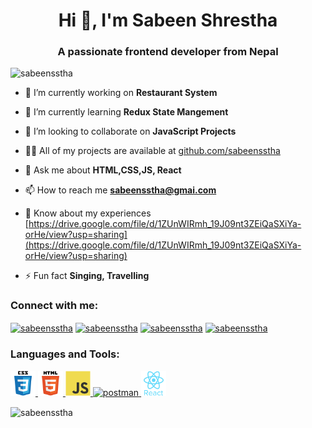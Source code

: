<h1 align="center">Hi 👋, I'm Sabeen Shrestha</h1>
<h3 align="center">A passionate frontend developer from Nepal</h3>

<p align="left"> <img src="https://komarev.com/ghpvc/?username=sabeensstha&label=Profile%20views&color=0e75b6&style=flat" alt="sabeensstha" /> </p>

- 🔭 I’m currently working on **Restaurant System**

- 🌱 I’m currently learning **Redux State Mangement**

- 👯 I’m looking to collaborate on **JavaScript Projects**

- 👨‍💻 All of my projects are available at [github.com/sabeensstha](github.com/sabeensstha)

- 💬 Ask me about **HTML,CSS,JS, React**

- 📫 How to reach me **sabeensstha@gmai.com**

- 📄 Know about my experiences [https://drive.google.com/file/d/1ZUnWIRmh_19J09nt3ZEiQaSXiYa-orHe/view?usp=sharing](https://drive.google.com/file/d/1ZUnWIRmh_19J09nt3ZEiQaSXiYa-orHe/view?usp=sharing)

- ⚡ Fun fact **Singing, Travelling**

<h3 align="left">Connect with me:</h3>
<p align="left">
<a href="https://linkedin.com/in/sabeensstha" target="blank"><img align="center" src="https://raw.githubusercontent.com/rahuldkjain/github-profile-readme-generator/master/src/images/icons/Social/linked-in-alt.svg" alt="sabeensstha" height="30" width="40" /></a>
<a href="https://codesandbox.com/sabeensstha" target="blank"><img align="center" src="https://raw.githubusercontent.com/rahuldkjain/github-profile-readme-generator/master/src/images/icons/Social/codesandbox.svg" alt="sabeensstha" height="30" width="40" /></a>
<a href="https://fb.com/sabeensstha" target="blank"><img align="center" src="https://raw.githubusercontent.com/rahuldkjain/github-profile-readme-generator/master/src/images/icons/Social/facebook.svg" alt="sabeensstha" height="30" width="40" /></a>
<a href="https://instagram.com/sabeensstha" target="blank"><img align="center" src="https://raw.githubusercontent.com/rahuldkjain/github-profile-readme-generator/master/src/images/icons/Social/instagram.svg" alt="sabeensstha" height="30" width="40" /></a>
</p>

<h3 align="left">Languages and Tools:</h3>
<p align="left"> <a href="https://www.w3schools.com/css/" target="_blank" rel="noreferrer"> <img src="https://raw.githubusercontent.com/devicons/devicon/master/icons/css3/css3-original-wordmark.svg" alt="css3" width="40" height="40"/> </a> <a href="https://www.w3.org/html/" target="_blank" rel="noreferrer"> <img src="https://raw.githubusercontent.com/devicons/devicon/master/icons/html5/html5-original-wordmark.svg" alt="html5" width="40" height="40"/> </a> <a href="https://developer.mozilla.org/en-US/docs/Web/JavaScript" target="_blank" rel="noreferrer"> <img src="https://raw.githubusercontent.com/devicons/devicon/master/icons/javascript/javascript-original.svg" alt="javascript" width="40" height="40"/> </a> <a href="https://postman.com" target="_blank" rel="noreferrer"> <img src="https://www.vectorlogo.zone/logos/getpostman/getpostman-icon.svg" alt="postman" width="40" height="40"/> </a> <a href="https://reactjs.org/" target="_blank" rel="noreferrer"> <img src="https://raw.githubusercontent.com/devicons/devicon/master/icons/react/react-original-wordmark.svg" alt="react" width="40" height="40"/> </a> </p>

<p><img align="center" src="https://github-readme-stats.vercel.app/api/top-langs?username=sabeensstha&show_icons=true&locale=en&layout=compact" alt="sabeensstha" /></p>

